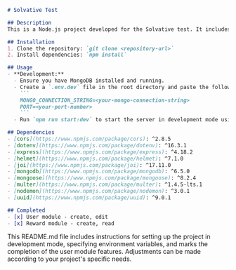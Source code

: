 ```markdown
# Solvative Test

## Description
This is a Node.js project developed for the Solvative test. It includes various dependencies to set up a Node.js server, handle HTTP requests, interact with MongoDB, and manage environment variables using dotenv.

## Installation
1. Clone the repository: `git clone <repository-url>`
2. Install dependencies: `npm install`

## Usage
- **Development:** 
  - Ensure you have MongoDB installed and running.
  - Create a `.env.dev` file in the root directory and paste the following:
    ```
    MONGO_CONNECTION_STRING=<your-mongo-connection-string>
    PORT=<your-port-number>
    ```
  - Run `npm run start:dev` to start the server in development mode using nodemon.

## Dependencies
- [cors](https://www.npmjs.com/package/cors): ^2.8.5
- [dotenv](https://www.npmjs.com/package/dotenv): ^16.3.1
- [express](https://www.npmjs.com/package/express): ^4.18.2
- [helmet](https://www.npmjs.com/package/helmet): ^7.1.0
- [joi](https://www.npmjs.com/package/joi): ^17.11.0
- [mongodb](https://www.npmjs.com/package/mongodb): ^6.5.0
- [mongoose](https://www.npmjs.com/package/mongoose): ^8.2.4
- [multer](https://www.npmjs.com/package/multer): ^1.4.5-lts.1
- [nodemon](https://www.npmjs.com/package/nodemon): ^3.0.1
- [uuid](https://www.npmjs.com/package/uuid): ^9.0.1

## Completed
- [x] User module - create, edit
- [x] Reward module - create, read
```
This README.md file includes instructions for setting up the project in development mode, specifying environment variables, and marks the completion of the user module features. Adjustments can be made according to your project's specific needs.